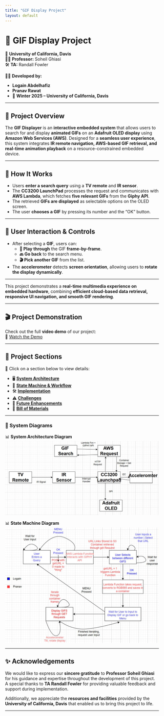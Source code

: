 ```yaml
---
title: "GIF Display Project"
layout: default
---
```


# 🎥 GIF Display Project  
📍 **University of California, Davis**  
👨‍🏫 **Professor:** Soheil Ghiasi  
🛠 **TA:** Randall Fowler  

👨‍💻 **Developed by:**  
- **Logain Abdelhafiz**  
- **Pranav Rawat**
- 📅 **Winter 2025 – University of California, Davis**   

---

## 📌 **Project Overview**  

The **GIF Displayer** is an **interactive embedded system** that allows users to search for and display **animated GIFs** on an **Adafruit OLED display** using **Amazon Web Services (AWS)**. Designed for a **seamless user experience**, this system integrates **IR remote navigation, AWS-based GIF retrieval, and real-time animation playback** on a resource-constrained embedded device.

---

## 🔹 **How It Works**
- Users **enter a search query** using a **TV remote** and **IR sensor**.
- The **CC3200 LaunchPad** processes the request and communicates with **AWS Lambda**, which fetches **five relevant GIFs** from the **Giphy API**.
- The retrieved **GIFs are displayed** as selectable options on the OLED screen.
- The user **chooses a GIF** by pressing its number and the “OK” button.

---

## 🔄 **User Interaction & Controls**
- After selecting a **GIF**, users can:
  - **🔁 Play through** the GIF **frame-by-frame**.
  - **🔙 Go back** to the search menu.
  - **🎬 Pick another GIF** from the list.
- The **accelerometer** detects **screen orientation**, allowing users to **rotate the display dynamically**.

---

This project demonstrates a **real-time multimedia experience on embedded hardware**, combining **efficient cloud-based data retrieval, responsive UI navigation, and smooth GIF rendering**.

---

## 🎬 **Project Demonstration**
Check out the full **video demo** of our project:  
🎥 [Watch the Demo](https://youtu.be/ePIa4oJOAQ0?si=5XlpDbn1atBiujxr)  

---

## 📌 **Project Sections**
🔹 Click on a section below to view details:

- 🖥 [**System Architecture**](system_architecture.md)  
- 🔄 [**State Machine & Workflow**](state_machine.md)  
- 🛠 [**Implementation**](implementation.md)  
- ⚠️ [**Challenges**](challenges.md)  
- 🚀 [**Future Enhancements**](future_enhancements.md)  
- 🧾 [**Bill of Materials**](bill_of_materials.md)  

---

### **📌 System Diagrams**
📊 **System Architecture Diagram**  
![System Architecture](assets/System%20Architecture.png)

📊 **State Machine Diagram**  
![State Machine](assets/State%20Machine.png)

---

## ✨ **Acknowledgements**

We would like to express our **sincere gratitude** to **Professor Soheil Ghiasi** for his guidance and expertise throughout the development of this project. A special thanks to **TA Randall Fowler** for providing valuable feedback and support during implementation.

Additionally, we appreciate the **resources and facilities** provided by the **University of California, Davis** that enabled us to bring this project to life.

---
